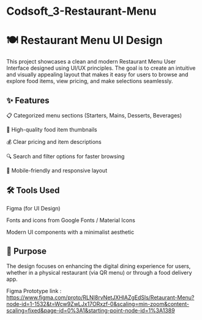 # Codsoft_3-Restaurant-Menu
# 🍽️ Restaurant Menu UI Design
This project showcases a clean and modern Restaurant Menu User Interface designed using UI/UX principles. The goal is to create an intuitive and visually appealing layout that makes it easy for users to browse and explore food items, view pricing, and make selections seamlessly.

## ✨ Features
📋 Categorized menu sections (Starters, Mains, Desserts, Beverages)

🍕 High-quality food item thumbnails

💰 Clear pricing and item descriptions

🔍 Search and filter options for faster browsing

📱 Mobile-friendly and responsive layout

## 🛠️ Tools Used
Figma (for UI Design)

Fonts and icons from Google Fonts / Material Icons

Modern UI components with a minimalist aesthetic

## 🎯 Purpose
The design focuses on enhancing the digital dining experience for users, whether in a physical restaurant (via QR menu) or through a food delivery app.

Figma Prototype link : https://www.figma.com/proto/RLNI8rvNetJXHlAZgEdSls/Retaurant-Menu?node-id=1-1532&t=Wcw9ZwLJx17ORxzf-0&scaling=min-zoom&content-scaling=fixed&page-id=0%3A1&starting-point-node-id=1%3A1389
